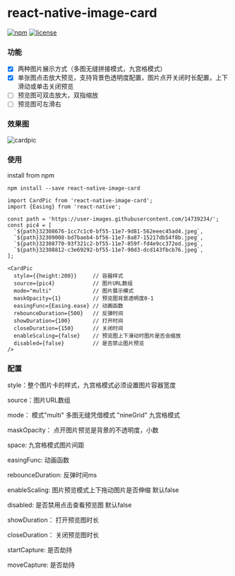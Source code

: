 # react-native-image-card

[![npm](https://img.shields.io/badge/build-passing-brightgreen.svg)](https://www.npmjs.com/package/react-native-image-card)
[![license](https://img.shields.io/badge/license-MIT-brightgreen.svg)](https://github.com/zgfang1993/react-native-image-card/blob/master/LICENSE)

### 功能
- [X] 两种图片展示方式（多图无缝拼接模式，九宫格模式）
- [X] 单张图点击放大预览，支持背景色透明度配置，图片点开关闭时长配置，上下滑动或单击关闭预览
- [ ] 预览图可双击放大，双指缩放
- [ ] 预览图可左滑右

### 效果图

![cardpic](https://user-images.githubusercontent.com/14739234/32363899-a1920038-c03f-11e7-91e0-ce47a6b1fdae.gif)

### 使用

install from npm

```
npm install --save react-native-image-card
```

```
import CardPic from 'react-native-image-card';
import {Easing} from 'react-native';

const path = 'https://user-images.githubusercontent.com/14739234/';
const pic4 = [
  `${path}32308676-1cc7c1c0-bf55-11e7-9d81-562eeec45ad4.jpeg`,
  `${path}32309008-bd7baeb4-bf56-11e7-8a87-15217db54f8b.jpeg`,
  `${path}32308770-93f321c2-bf55-11e7-859f-fd4e9cc372ed.jpeg`,
  `${path}32308812-c3e69292-bf55-11e7-90d3-dcd143fbcb76.jpeg`,
];

<CardPic
  style={{height:200}}     // 容器样式
  source={pic4}            // 图片URL数组
  mode="multi"             // 图片展示模式
  maskOpacity={1}          // 预览图背景透明度0-1
  easingFunc={Easing.ease} // 动画函数
  rebounceDuration={500}   // 反弹时间
  showDuration={100}       // 打开时间
  closeDuration={150}      // 关闭时间
  enableScaling={false}    // 预览图上下滑动时图片是否会缩放
  disabled={false}         // 是否禁止图片预览
/>
```

### 配置

style：整个图片卡的样式，九宫格模式必须设置图片容器宽度

source：图片URL数组

mode： 模式"multi" 多图无缝凭借模式 "nineGrid" 九宫格模式

maskOpacity： 点开图片预览是背景的不透明度，小数

space: 九宫格模式图片间距

easingFunc: 动画函数

rebounceDuration: 反弹时间ms

enableScaling: 图片预览模式上下拖动图片是否伸缩 默认false

disabled: 是否禁用点击查看预览图 默认false

showDuration： 打开预览图时长

closeDuration： 关闭预览图时长

startCapture: 是否劫持

moveCapture: 是否劫持
